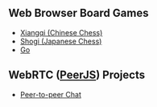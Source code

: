 ## Web Browser Board Games

- [Xiangqi (Chinese Chess)](https://meldrumjon.github.io/Xiangqi/)
- [Shogi (Japanese Chess)](https://meldrumjon.github.io/Shogi/)
- [Go](https://meldrumjon.github.io/Go/)

## WebRTC ([PeerJS](https://peerjs.com/)) Projects

- [Peer-to-peer Chat](https://meldrumjon.github.io/Peer-to-Peer-Chat/)
